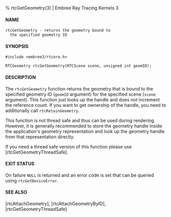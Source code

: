 % rtcGetGeometry(3) | Embree Ray Tracing Kernels 3

#### NAME

    rtcGetGeometry - returns the geometry bound to
      the specified geometry ID

#### SYNOPSIS

    #include <embree3/rtcore.h>

    RTCGeometry rtcGetGeometry(RTCScene scene, unsigned int geomID);

#### DESCRIPTION

The `rtcGetGeometry` function returns the geometry that is bound to
the specified geometry ID (`geomID` argument) for the specified scene
(`scene` argument). This function just looks up the handle and does
*not* increment the reference count. If you want to get ownership of
the handle, you need to additionally call `rtcRetainGeometry`.

This function is not thread safe and thus can be used during rendering.
However, it is generally recommended to store the geometry handle
inside the application's geometry representation and look up the
geometry handle from that representation directly.

If you need a thread safe version of this function please use
[rtcGetGeometryThreadSafe].

#### EXIT STATUS

On failure `NULL` is returned and an error code is set that can be
queried using `rtcGetDeviceError`.

#### SEE ALSO

[rtcAttachGeometry], [rtcAttachGeometryByID], [rtcGetGeometryThreadSafe]

